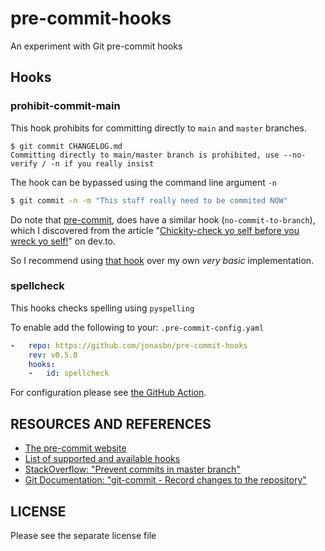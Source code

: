 # pre-commit-hooks

An experiment with Git pre-commit hooks

## Hooks

### prohibit-commit-main

This hook prohibits for committing directly to `main` and `master` branches.

```text
$ git commit CHANGELOG.md
Committing directly to main/master branch is prohibited, use --no-verify / -n if you really insist
```

The hook can be bypassed using the command line argument `-n`

```bash
$ git commit -n -m "This stuff really need to be commited NOW"
```

Do note that [pre-commit], does have a similar hook (`no-commit-to-branch`), which I discovered from the article "[Chickity-check yo self before you wreck yo self!](https://dev.to/apoclyps/chickity-check-yo-self-before-you-wreck-yo-self-44ib)" on dev.to.

So I recommend using [that hook](https://github.com/pre-commit/pre-commit-hooks#no-commit-to-branch) over my own _very basic_ implementation.

### spellcheck

This hooks checks spelling using `pyspelling`

To enable add the following to your: `.pre-commit-config.yaml`

```yaml
-   repo: https://github.com/jonasbn/pre-commit-hooks
    rev: v0.5.0
    hooks:
    -   id: spellcheck
```

For configuration please see [the GitHub Action][ghaction].

## RESOURCES AND REFERENCES

- [The pre-commit website][pre-commit]
- [List of supported and available hooks](https://pre-commit.com/hooks.html)
- [StackOverflow: "Prevent commits in master branch"](https://stackoverflow.com/questions/40462111/prevent-commits-in-master-branch)
- [Git Documentation: "git-commit - Record changes to the repository"](https://git-scm.com/docs/git-commit#Documentation/git-commit.txt--n)

## LICENSE

Please see the separate license file

[ghaction]: https://github.com/rojopolis/spellcheck-github-actions
[pre-commit]: https://pre-commit.com/
